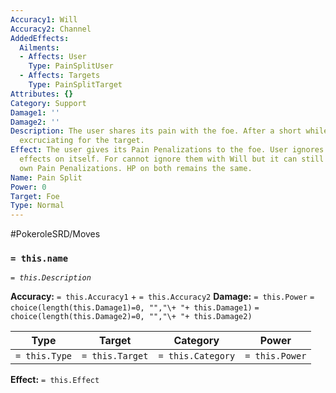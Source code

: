 ```yaml
---
Accuracy1: Will
Accuracy2: Channel
AddedEffects:
  Ailments:
  - Affects: User
    Type: PainSplitUser
  - Affects: Targets
    Type: PainSplitTarget
Attributes: {}
Category: Support
Damage1: ''
Damage2: ''
Description: The user shares its pain with the foe. After a short while it becomes
  excruciating for the target.
Effect: The user gives its Pain Penalizations to the foe. User ignores Pain Penalization
  effects on itself. For cannot ignore them with Will but it can still ignore its
  own Pain Penalizations. HP on both remains the same.
Name: Pain Split
Power: 0
Target: Foe
Type: Normal
---
```


#PokeroleSRD/Moves

### `= this.name`
*`= this.Description`*

**Accuracy:** `= this.Accuracy1` + `= this.Accuracy2`
**Damage:** `= this.Power` `= choice(length(this.Damage1)=0, "","\+ "+ this.Damage1)` `= choice(length(this.Damage2)=0, "","\+ "+ this.Damage2)`

| Type          | Target          | Category          | Power          |
| ------------- | --------------- | ----------------  | -------------- |
| `= this.Type` | `= this.Target` | `= this.Category` | `= this.Power` | 

**Effect:** `= this.Effect`